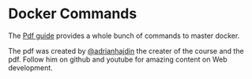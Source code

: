 # Docker Commands

The [Pdf guide](Docker-Guide.pdf) provides a whole bunch of commands to master docker.

The pdf was created by [@adrianhajdin](https://github.com/adrianhajdin) the creater of the
course and the pdf. Follow him on github and youtube for amazing content on Web development.
